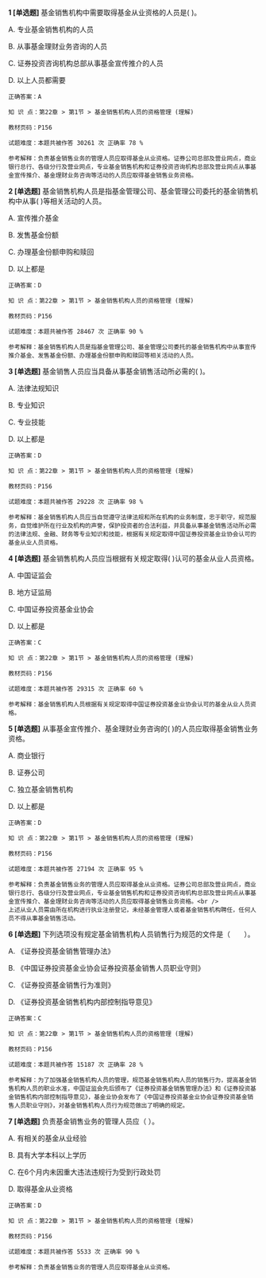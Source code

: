 **1 [单选题]** 基金销售机构中需要取得基金从业资格的人员是(        )。

A. 专业基金销售机构的人员

B. 从事基金理财业务咨询的人员

C. 证券投资咨询机构总部从事基金宣传推介的人员

D. 以上人员都需要

```
正确答案：A

知 识 点：第22章 > 第1节 > 基金销售机构人员的资格管理 (理解)

教材页码：P156

试题难度：本题共被作答 30261 次 正确率 78 %

参考解释：负责基金销售业务的管理人员应取得基金从业资格。证券公司总部及营业网点，商业银行总行、各级分行及营业网点，专业基金销售机构和证券投资咨询机构总部及营业网点从事基金宣传推介、基金理财业务咨询等活动的人员应取得基金销售业务资格。
```


**2 [单选题]** 基金销售机构人员是指基金管理公司、基金管理公司委托的基金销售机构中从事(        )等相关活动的人员。

A. 宣传推介基金

B. 发售基金份额

C. 办理基金份额申购和赎回

D. 以上都是

```
正确答案：D

知 识 点：第22章 > 第1节 > 基金销售机构人员的资格管理 (理解)

教材页码：P156

试题难度：本题共被作答 28467 次 正确率 90 %

参考解释：基金销售机构人员是指基金管理公司、基金管理公司委托的基金销售机构中从事宣传推介基金、发售基金份额、办理基金份额申购和赎回等相关活动的人员。
```


**3 [单选题]** 基金销售人员应当具备从事基金销售活动所必需的(       )。

A. 法律法规知识

B. 专业知识

C. 专业技能

D. 以上都是

```
正确答案：D

知 识 点：第22章 > 第1节 > 基金销售机构人员的资格管理 (理解)

教材页码：P156

试题难度：本题共被作答 29228 次 正确率 98 %

参考解释：基金销售机构人员应当自觉遵守法律法规和所在机构的业务制度，忠于职守，规范服务，自觉维护所在行业及机构的声誉，保护投资者的合法利益，并具备从事基金销售活动所必需的法律法规、金融、财务等专业知识和技能，根据有关规定取得中国证券投资基金业协会认可的基金从业人员资格。
```


**4 [单选题]** 基金销售机构人员应当根据有关规定取得(       )认可的基金从业人员资格。

A. 中国证监会

B. 地方证监局

C. 中国证券投资基金业协会

D. 以上都是

```
正确答案：C

知 识 点：第22章 > 第1节 > 基金销售机构人员的资格管理 (理解)

教材页码：P156

试题难度：本题共被作答 29315 次 正确率 60 %

参考解释：基金销售机构人员根据有关规定取得中国证券投资基金业协会认可的基金从业人员资格。
```


**5 [单选题]** 从事基金宣传推介、基金理财业务咨询的(       )的人员应取得基金销售业务资格。

A. 商业银行

B. 证券公司

C. 独立基金销售机构

D. 以上都是

```
正确答案：D

知 识 点：第22章 > 第1节 > 基金销售机构人员的资格管理 (理解)

教材页码：P156

试题难度：本题共被作答 27194 次 正确率 95 %

参考解释：负责基金销售业务的管理人员应取得基金从业资格。证券公司总部及营业网点，商业银行总行、各级分行及营业网点，专业基金销售机构和证券投资咨询机构总部及营业网点从事基金宣传推介、基金理财业务咨询等活动的人员应取得基金销售业务资格。<br />
上述从业人员需由所在机构进行执业注册登记，未经基金管理人或者基金销售机构聘任，任何人员不得从事基金销售活动。
```


**6 [单选题]** 下列选项没有规定基金销售机构人员销售行为规范的文件是（&emsp;&emsp;）。

A. 《证券投资基金销售管理办法》

B. 《中国证券投资基金业协会证券投资基金销售人员职业守则》

C. 《证券投资基金销售行为准则》

D. 《证券投资基金销售机构内部控制指导意见》

```
正确答案：C

知 识 点：第22章 > 第1节 > 基金销售机构人员的资格管理 (理解)

教材页码：P156

试题难度：本题共被作答 15187 次 正确率 28 %

参考解释：为了加强基金销售机构人员的管理，规范基金销售机构人员的销售行为，提高基金销售机构人员的职业水准，中国证监会先后颁布了《证券投资基金销售管理办法》和《证券投资基金销售机构内部控制指导意见》，基金业协会发布了《中国证券投资基金业协会证券投资基金销售人员职业守则》，对基金销售机构人员行为规范做出了明确的规定。
```


**7 [单选题]** 负责基金销售业务的管理人员应（        ）。

A. 有相关的基金从业经验

B. 具有大学本科以上学历

C. 在6个月内未因重大违法违规行为受到行政处罚

D. 取得基金从业资格

```
正确答案：D

知 识 点：第22章 > 第1节 > 基金销售机构人员的资格管理 (理解)

教材页码：P156

试题难度：本题共被作答 5533 次 正确率 90 %

参考解释：负责基金销售业务的管理人员应取得基金从业资格。
```

